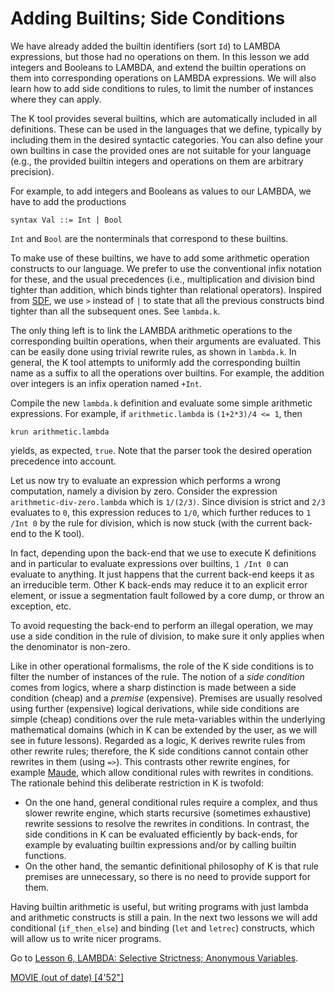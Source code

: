 <!-- Copyright (c) 2012-2019 K Team. All Rights Reserved. -->

# Adding Builtins; Side Conditions

We have already added the builtin identifiers (sort `Id`) to LAMBDA expressions,
but those had no operations on them.  In this lesson we add integers and
Booleans to LAMBDA, and extend the builtin operations on them into
corresponding operations on LAMBDA expressions.  We will also learn how to add
side conditions to rules, to limit the number of instances where they can
apply.

The K tool provides several builtins, which are automatically included in all
definitions.  These can be used in the languages that we define, typically by
including them in the desired syntactic categories.  You can also define your
own builtins in case the provided ones are not suitable for your language
(e.g., the provided builtin integers and operations on them are arbitrary
precision).

For example, to add integers and Booleans as values to our LAMBDA, we have to
add the productions

    syntax Val ::= Int | Bool

`Int` and `Bool` are the nonterminals that correspond to these builtins.

To make use of these builtins, we have to add some arithmetic operation
constructs to our language.  We prefer to use the conventional infix notation
for these, and the usual precedences (i.e., multiplication and division bind
tighter than addition, which binds tighter than relational operators).
Inspired from [SDF](http://www.syntax-definition.org/), we use `>` instead of
`|` to state that all the previous constructs bind tighter than all the
subsequent ones.  See `lambda.k`.

The only thing left is to link the LAMBDA arithmetic operations to the
corresponding builtin operations, when their arguments are evaluated.
This can be easily done using trivial rewrite rules, as shown in `lambda.k`.
In general, the K tool attempts to uniformly add the corresponding builtin
name as a suffix to all the operations over builtins.  For example, the
addition over integers is an infix operation named `+Int`.

Compile the new `lambda.k` definition and evaluate some simple arithmetic
expressions.  For example, if `arithmetic.lambda` is `(1+2*3)/4 <= 1`, then

    krun arithmetic.lambda

yields, as expected, `true`.  Note that the parser took the desired operation
precedence into account.

Let us now try to evaluate an expression which performs a wrong computation,
namely a division by zero.  Consider the expression `arithmetic-div-zero.lambda`
which is `1/(2/3)`.  Since division is strict and `2/3` evaluates to `0`, this
expression reduces to `1/0`, which further reduces to `1 /Int 0` by the rule for
division, which is now stuck (with the current back-end to the K tool).

In fact, depending upon the back-end that we use to execute K definitions and
in particular to evaluate expressions over builtins, `1 /Int 0` can evaluate to
anything.  It just happens that the current back-end keeps it as an
irreducible term.  Other K back-ends may reduce it to an explicit error
element, or issue a segmentation fault followed by a core dump, or throw an
exception, etc.

To avoid requesting the back-end to perform an illegal operation, we may use a
side condition in the rule of division, to make sure it only applies when the
denominator is non-zero.

Like in other operational formalisms, the role of the K side
conditions is to filter the number of instances of the rule.  The notion
of a *side condition* comes from logics, where a sharp distinction is made
between a side condition (cheap) and a *premise* (expensive).  Premises are
usually resolved using further (expensive) logical derivations, while side
conditions are simple (cheap) conditions over the rule meta-variables within
the underlying mathematical domains (which in K can be extended by the user,
as we will see in future lessons).  Regarded as a logic, K derives rewrite
rules from other rewrite rules; therefore, the K side conditions cannot
contain other rewrites in them (using `=>`).  This contrasts other rewrite
engines, for example [Maude](http://maude.cs.illinois.edu/), which
allow conditional rules with rewrites in conditions.
The rationale behind this deliberate restriction in K is twofold:
- On the one hand, general conditional rules require a complex, and thus slower
rewrite engine, which starts recursive (sometimes exhaustive) rewrite sessions
to resolve the rewrites in conditions.  In contrast, the side conditions in K
can be evaluated efficiently by back-ends, for example by evaluating builtin
expressions and/or by calling builtin functions.
- On the other hand, the semantic definitional philosophy of K is that rule
premises are unnecessary, so there is no need to provide support for them.

Having builtin arithmetic is useful, but writing programs with just lambda
and arithmetic constructs is still a pain.  In the next two lessons we will
add conditional (`if_then_else`) and binding (`let` and `letrec`) constructs,
which will allow us to write nicer programs.

Go to [Lesson 6, LAMBDA: Selective Strictness; Anonymous Variables](../lesson_6/README.md).

[MOVIE (out of date) [4'52"]](http://youtu.be/T1aI04q3l9U)
